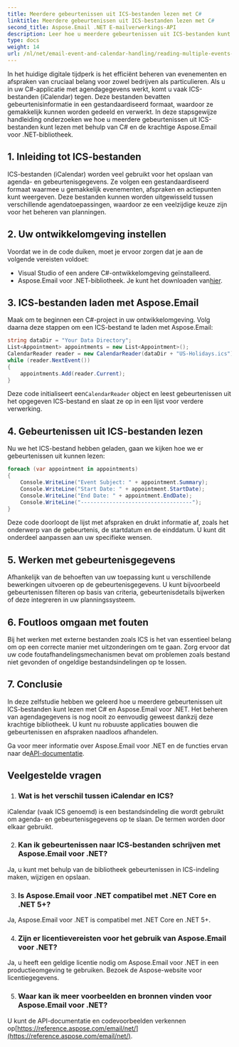```yaml
---
title: Meerdere gebeurtenissen uit ICS-bestanden lezen met C#
linktitle: Meerdere gebeurtenissen uit ICS-bestanden lezen met C#
second_title: Aspose.Email .NET E-mailverwerkings-API
description: Leer hoe u meerdere gebeurtenissen uit ICS-bestanden kunt extraheren met Aspose.Email voor .NET. Een stapsgewijze handleiding met codevoorbeelden voor efficiënt evenementenbeheer.
type: docs
weight: 14
url: /nl/net/email-event-and-calendar-handling/reading-multiple-events-from-ics-files-with-csharp/
---
```


In het huidige digitale tijdperk is het efficiënt beheren van evenementen en afspraken van cruciaal belang voor zowel bedrijven als particulieren. Als u in uw C#-applicatie met agendagegevens werkt, komt u vaak ICS-bestanden (iCalendar) tegen. Deze bestanden bevatten gebeurtenisinformatie in een gestandaardiseerd formaat, waardoor ze gemakkelijk kunnen worden gedeeld en verwerkt. In deze stapsgewijze handleiding onderzoeken we hoe u meerdere gebeurtenissen uit ICS-bestanden kunt lezen met behulp van C# en de krachtige Aspose.Email voor .NET-bibliotheek.

## 1. Inleiding tot ICS-bestanden
ICS-bestanden (iCalendar) worden veel gebruikt voor het opslaan van agenda- en gebeurtenisgegevens. Ze volgen een gestandaardiseerd formaat waarmee u gemakkelijk evenementen, afspraken en actiepunten kunt weergeven. Deze bestanden kunnen worden uitgewisseld tussen verschillende agendatoepassingen, waardoor ze een veelzijdige keuze zijn voor het beheren van planningen.

## 2. Uw ontwikkelomgeving instellen
Voordat we in de code duiken, moet je ervoor zorgen dat je aan de volgende vereisten voldoet:
- Visual Studio of een andere C#-ontwikkelomgeving geïnstalleerd.
-  Aspose.Email voor .NET-bibliotheek. Je kunt het downloaden van[hier](https://releases.aspose.com/email/net/).

## 3. ICS-bestanden laden met Aspose.Email
Maak om te beginnen een C#-project in uw ontwikkelomgeving. Volg daarna deze stappen om een ICS-bestand te laden met Aspose.Email:

```csharp
string dataDir = "Your Data Directory";
List<Appointment> appointments = new List<Appointment>();
CalendarReader reader = new CalendarReader(dataDir + "US-Holidays.ics");
while (reader.NextEvent())
{
    appointments.Add(reader.Current);
}
```

 Deze code initialiseert een`CalendarReader` object en leest gebeurtenissen uit het opgegeven ICS-bestand en slaat ze op in een lijst voor verdere verwerking.

## 4. Gebeurtenissen uit ICS-bestanden lezen
Nu we het ICS-bestand hebben geladen, gaan we kijken hoe we er gebeurtenissen uit kunnen lezen:

```csharp
foreach (var appointment in appointments)
{
    Console.WriteLine("Event Subject: " + appointment.Summary);
    Console.WriteLine("Start Date: " + appointment.StartDate);
    Console.WriteLine("End Date: " + appointment.EndDate);
    Console.WriteLine("-----------------------------------");
}
```
Deze code doorloopt de lijst met afspraken en drukt informatie af, zoals het onderwerp van de gebeurtenis, de startdatum en de einddatum. U kunt dit onderdeel aanpassen aan uw specifieke wensen.

## 5. Werken met gebeurtenisgegevens
Afhankelijk van de behoeften van uw toepassing kunt u verschillende bewerkingen uitvoeren op de gebeurtenisgegevens. U kunt bijvoorbeeld gebeurtenissen filteren op basis van criteria, gebeurtenisdetails bijwerken of deze integreren in uw planningssysteem.

## 6. Foutloos omgaan met fouten
Bij het werken met externe bestanden zoals ICS is het van essentieel belang om op een correcte manier met uitzonderingen om te gaan. Zorg ervoor dat uw code foutafhandelingsmechanismen bevat om problemen zoals bestand niet gevonden of ongeldige bestandsindelingen op te lossen.

## 7. Conclusie
In deze zelfstudie hebben we geleerd hoe u meerdere gebeurtenissen uit ICS-bestanden kunt lezen met C# en Aspose.Email voor .NET. Het beheren van agendagegevens is nog nooit zo eenvoudig geweest dankzij deze krachtige bibliotheek. U kunt nu robuuste applicaties bouwen die gebeurtenissen en afspraken naadloos afhandelen.

 Ga voor meer informatie over Aspose.Email voor .NET en de functies ervan naar de[API-documentatie](https://reference.aspose.com/email/net/).

## Veelgestelde vragen
1. ### Wat is het verschil tussen iCalendar en ICS?
iCalendar (vaak ICS genoemd) is een bestandsindeling die wordt gebruikt om agenda- en gebeurtenisgegevens op te slaan. De termen worden door elkaar gebruikt.

2. ### Kan ik gebeurtenissen naar ICS-bestanden schrijven met Aspose.Email voor .NET?
Ja, u kunt met behulp van de bibliotheek gebeurtenissen in ICS-indeling maken, wijzigen en opslaan.

3. ### Is Aspose.Email voor .NET compatibel met .NET Core en .NET 5+?
Ja, Aspose.Email voor .NET is compatibel met .NET Core en .NET 5+.

4. ### Zijn er licentievereisten voor het gebruik van Aspose.Email voor .NET?
Ja, u heeft een geldige licentie nodig om Aspose.Email voor .NET in een productieomgeving te gebruiken. Bezoek de Aspose-website voor licentiegegevens.

5. ### Waar kan ik meer voorbeelden en bronnen vinden voor Aspose.Email voor .NET?
 U kunt de API-documentatie en codevoorbeelden verkennen op[https://reference.aspose.com/email/net/](https://reference.aspose.com/email/net/).